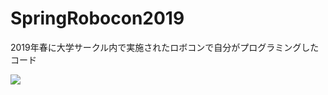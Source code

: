 # SpringRobocon2019
2019年春に大学サークル内で実施されたロボコンで自分がプログラミングしたコード

[![](https://img.youtube.com/vi/TRmC7yUtRiI/0.jpg)](https://www.youtube.com/watch?v=TRmC7yUtRiI)
